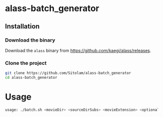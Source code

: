 # alass-batch_generator

## Installation
### Download the binary
Download the `alass` binary from https://github.com/kaegi/alass/releases.

### Clone the project
```bash
git clone https://github.com/Sitolam/alass-batch_generator
cd alass-batch_generator
```

# Usage
```bash
usage: ./batch.sh <movieDir> <sourceDirSubs> <movieExtension> <optional:alassDir>
```

